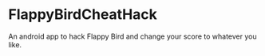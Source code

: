 # FlappyBirdCheatHack
An android app to hack Flappy Bird and change your score to whatever you like.

